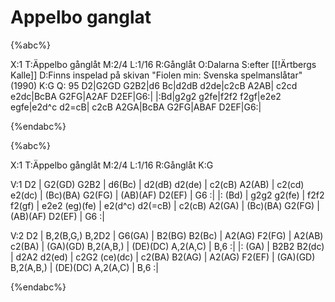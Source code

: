 # Appelbo ganglat

{%abc%}

X:1
T:Äppelbo gånglåt
M:2/4
L:1/16
R:Gånglåt
O:Dalarna
S:efter [[!Ärtbergs Kalle]]
D:Finns inspelad på skivan "Fiolen min: Svenska spelmanslåtar" (1990)
K:G
Q: 95
D2|G2GD G2B2|d6 Bc|d2dB d2de|c2cB A2AB|
c2cd e2dc|BcBA G2FG|A2AF D2EF|G6:|
|:Bd|g2g2 g2fe|f2f2 f2gf|e2e2 egfe|e2d^c d2=cB|
c2cB A2GA|BcBA G2FG|ABAF D2EF|G6:| 

{%endabc%}

{%abc%}

X:1
T:Äppelbo gånglåt
M:2/4
L:1/16
R:Gånglåt
K:G

V:1 
D2 | G2(GD) G2B2 | d6(Bc) | d2(dB) d2(de) | c2(cB) A2(AB) |
c2(cd) e2(dc) | (Bc)(BA) G2(FG) | (AB)(AF) D2(EF) | G6 :|
|: (Bd) | g2g2 g2(fe) | f2f2 f2(gf) | e2e2 (eg)(fe) | e2(d^c) d2(=cB) |
c2(cB) A2(GA) | (Bc)(BA) G2(FG) | (AB)(AF) D2(EF) | G6 :|

V:2
D2 | B,2(B,G,) B,2D2 | G6(GA) | B2(BG) B2(Bc) | A2(AG) F2(FG) | 
A2(AB) c2(BA) | (GA)(GD) B,2(A,B,) | (DE)(DC) A,2(A,C) | B,6 :|
|: (GA) | B2B2 B2(dc) | d2A2 d2(ed) | c2G2 (ce)(dc) | c2(BA) B2(AG) | 
A2(AG) F2(EF) | (GA)(GD) B,2(A,B,) | (DE)(DC) A,2(A,C) | B,6 :|

{%endabc%}
